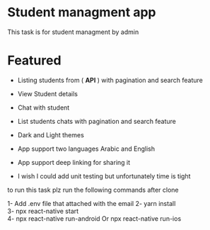 # Student managment app

This task is for student managment by admin<br />

# Featured
- Listing students from ( **API** ) with pagination and search feature
- View Student details
- Chat with student
- List students chats with pagination and search feature

- Dark and Light themes
- App support two languages Arabic and English 
- App support deep linking for sharing it 
- I wish I could add unit testing but unfortunately time is tight

to run this task plz run the following commands after clone <br />

1- Add .env file that attached with the email
2- yarn install  <br />
3- npx react-native start<br />
4- npx react-native run-android Or  npx react-native run-ios 
